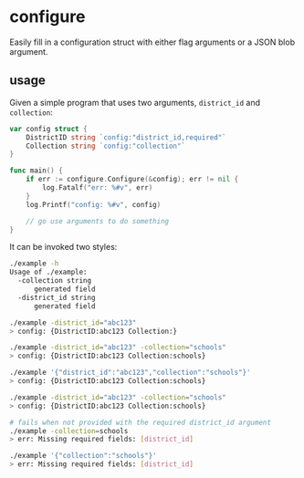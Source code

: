 # configure

Easily fill in a configuration struct with either flag arguments or a JSON blob argument.


## usage

Given a simple program that uses two arguments, `district_id` and `collection`:

```go
var config struct {
	DistrictID string `config:"district_id,required"`
	Collection string `config:"collection"`
}

func main() {
	if err := configure.Configure(&config); err != nil {
		log.Fatalf("err: %#v", err)
	}
	log.Printf("config: %#v", config)

	// go use arguments to do something
}
```

It can be invoked two styles:

```bash
./example -h
Usage of ./example:
  -collection string
      generated field
  -district_id string
      generated field

./example -district_id="abc123"
> config: {DistrictID:abc123 Collection:}

./example -district_id="abc123" -collection="schools"
> config: {DistrictID:abc123 Collection:schools}

./example '{"district_id":"abc123","collection":"schools"}'
> config: {DistrictID:abc123 Collection:schools}

./example -district_id="abc123" -collection="schools"
> config: {DistrictID:abc123 Collection:schools}

# fails when not provided with the required district_id argument
./example -collection=schools
> err: Missing required fields: [district_id]

./example '{"collection":"schools"}'
> err: Missing required fields: [district_id]
```

